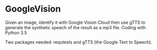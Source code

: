 # GoogleVision
Given an image, identify it with Google Vision Cloud then use gTTS to generate the synthetic speech of the result as a mp3 file.
Coding with Python 3.5

Two packages needed: requtests and gTTS (the Google Text to Speech).
